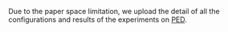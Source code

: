 Due to the paper space limitation,  we upload the detail of all the configurations and results of the experiments on [PED](https://ped2022.github.io/).
